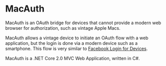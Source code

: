# MacAuth
MacAuth is an OAuth bridge for devices that cannot provide a modern web browser for authorization, such as vintage Apple Macs.

MacAuth allows a vintage device to initiate an OAuth flow with a web application, but the login is done via a modern device such as a smartphone. 
This flow is very similar to [Facebook Login for Devices](https://developers.facebook.com/docs/facebook-login/for-devices/).

MacAuth is a .NET Core 2.0 MVC Web Application, written in C#.